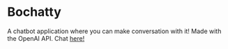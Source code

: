 # Bochatty

A chatbot application where you can make conversation with it! Made with the OpenAI API. Chat [here!](https://bochatty.tk/)
